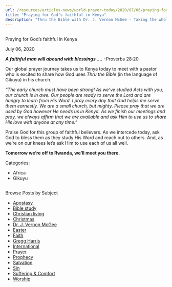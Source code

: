 ```yaml
---
url: /resources/articles-news/world-prayer-today/2020/07/06/praying-for-god-s-faithful-in-kenya
title: "Praying for God’s faithful in Kenya"
description: "Thru the Bible with Dr. J. Vernon McGee - Taking the whole Word to the whole world"
---
```







## 
 Praying for God’s faithful in Kenya


July 06, 2020
![]()




***A faithful man will abound with blessings ….*** -Proverbs 28:20

Our global prayer journey takes us to Kenya today to meet with a pastor who is excited to share how God uses *Thru the Bible* (in the language of Gikuyu) in his church. 

*“The early church must have been strong! As we’ve studied Acts with you, our church is in awe. Our people are ready to serve the Lord and are hungry to learn from His Word. I pray every day that God helps me serve them earnestly. We are a small church, but mighty. Please pray that we are used by God however He needs us in Kenya. As we finish our meetings and pray, we always affirm that we are available and ask Him to use us to share His love with anyone at any time.”*

Praise God for this group of faithful believers. As we intercede today, ask God to bless them as they study His Word and reach out to others. And, as we’re on our knees let’s ask Him to use each of us all well.

**Tomorrow we’re off to Rwanda, we’ll meet you there.**



Categories: 


* Africa
* Gikuyu









## 
 Browse Posts by Subject


* [Apostasy](/resources/articles-news/-in-tags/tags/Apostasy)
* [Bible study](/resources/articles-news/-in-tags/tags/Bible-study)
* [Christian living](/resources/articles-news/-in-tags/tags/Christian-living)
* [Christmas](/resources/articles-news/-in-tags/tags/Christmas)
* [Dr. J. Vernon McGee](/resources/articles-news/-in-tags/tags/Dr-J-Vernon-McGee)
* [Easter](/resources/articles-news/-in-tags/tags/easter)
* [Faith](/resources/articles-news/-in-tags/tags/Faith)
* [Gregg Harris](/resources/articles-news/-in-tags/tags/Gregg-Harris)
* [International](/resources/articles-news/-in-tags/tags/International)
* [Prayer](/resources/articles-news/-in-tags/tags/prayer)
* [Prophecy](/resources/articles-news/-in-tags/tags/Prophecy)
* [Salvation](/resources/articles-news/-in-tags/tags/Salvation)
* [Sin](/resources/articles-news/-in-tags/tags/sin)
* [Suffering & Comfort](/resources/articles-news/-in-tags/tags/Suffering-Comfort)
* [Worship](/resources/articles-news/-in-tags/tags/worship)






